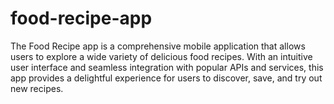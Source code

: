 # food-recipe-app
The Food Recipe app is a comprehensive mobile application that allows users to explore a wide variety of delicious food recipes. With an intuitive user interface and seamless integration with popular APIs and services, this app provides a delightful experience for users to discover, save, and try out new recipes.
